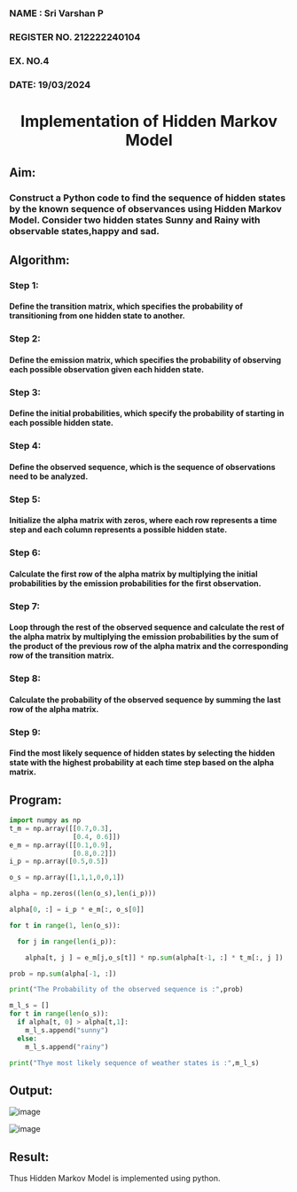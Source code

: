 <H3> NAME : Sri Varshan P</H3>
<H3>REGISTER NO. 212222240104</H3>
<H3>EX. NO.4</H3>
<H3>DATE: 19/03/2024</H3>
<H1 ALIGN =CENTER> Implementation of Hidden Markov Model</H1>

## Aim: 

### Construct a Python code to find the sequence of hidden states by the known sequence of observances using Hidden Markov Model. Consider two hidden states Sunny and Rainy with observable states,happy and sad.

## Algorithm:

### Step 1:
#### Define the transition matrix, which specifies the probability of transitioning from  one hidden state to another.<br>
### Step 2:
#### Define the emission matrix, which specifies the probability of observing each possible observation given each hidden state.<br>
### Step 3:
#### Define the initial probabilities, which specify the probability of starting in each possible hidden state.<br>
### Step 4:
#### Define the observed sequence, which is the sequence of observations need to  be analyzed.<br>
### Step 5:
#### Initialize the alpha matrix with zeros, where each row represents a time step and each column represents a possible hidden state.<br>
### Step 6:
#### Calculate the first row of the alpha matrix by multiplying the initial  probabilities by the emission probabilities for the first observation.<br>
### Step 7:
#### Loop through the rest of the observed sequence and calculate the rest of the alpha matrix by multiplying the emission probabilities by the sum of the product of the previous row of the alpha matrix and the corresponding row of the transition matrix.<br>
### Step 8:
#### Calculate the probability of the observed sequence by summing the last row of the alpha matrix.<br>
### Step 9:
#### Find the most likely sequence of hidden states by selecting the hidden state with the highest probability at each time step based on the alpha matrix.<br>

## Program:
```py
import numpy as np
t_m = np.array([[0.7,0.3],
                [0.4, 0.6]])
e_m = np.array([[0.1,0.9],
                [0.8,0.2]])
i_p = np.array([0.5,0.5])

o_s = np.array([1,1,1,0,0,1])

alpha = np.zeros((len(o_s),len(i_p)))

alpha[0, :] = i_p * e_m[:, o_s[0]]

for t in range(1, len(o_s)):

  for j in range(len(i_p)):

    alpha[t, j ] = e_m[j,o_s[t]] * np.sum(alpha[t-1, :] * t_m[:, j ])

prob = np.sum(alpha[-1, :])

print("The Probability of the observed sequence is :",prob)

m_l_s = []
for t in range(len(o_s)):
  if alpha[t, 0] > alpha[t,1]:
    m_l_s.append("sunny")
  else:
    m_l_s.append("rainy")  

print("Thye most likely sequence of weather states is :",m_l_s)

```

## Output:

![image](https://github.com/PSriVarshan/Ex-4--AAI/assets/114944059/dca20b1c-9a73-4bbe-8e9e-499b89daf048)

![image](https://github.com/PSriVarshan/Ex-4--AAI/assets/114944059/9059a61a-2158-4344-a6df-fc7de7791bb4)


## Result:
Thus Hidden Markov Model is implemented using python.

